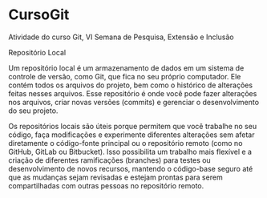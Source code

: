 # CursoGit
Atividade do curso Git, VI Semana de Pesquisa, Extensão e Inclusão

Repositório Local 

Um repositório local é um armazenamento de dados em um sistema de controle de versão, como Git, que fica no seu próprio computador. Ele contém todos os arquivos do projeto, bem como o histórico de alterações feitas nesses arquivos. Esse repositório é onde você pode fazer alterações nos arquivos, criar novas versões (commits) e gerenciar o desenvolvimento do seu projeto.

Os repositórios locais são úteis porque permitem que você trabalhe no seu código, faça modificações e experimente diferentes alterações sem afetar diretamente o código-fonte principal ou o repositório remoto (como no GitHub, GitLab ou Bitbucket). Isso possibilita um trabalho mais flexível e a criação de diferentes ramificações (branches) para testes ou desenvolvimento de novos recursos, mantendo o código-base seguro até que as mudanças sejam revisadas e estejam prontas para serem compartilhadas com outras pessoas no repositório remoto.
